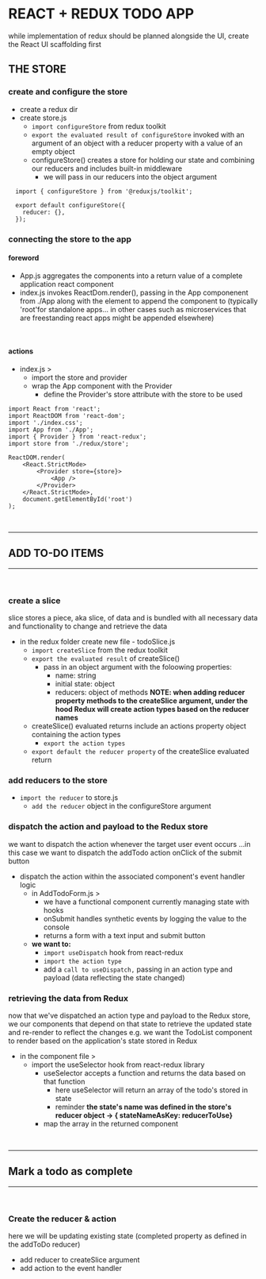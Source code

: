# REACT + REDUX TODO APP
while implementation of redux should be planned alongside the UI, create the React UI scaffolding first
## THE STORE
### create and configure the store
- create a redux dir
- create store.js
  - `import configureStore` from redux toolkit
  - `export the evaluated result of configureStore` invoked with an argument of an object with a reducer property with a value of an empty object
  - configureStore() creates a store for holding our state and combining our reducers and includes built-in middleware
    - we will pass in our reducers into the object argument

``` 
  import { configureStore } from '@reduxjs/toolkit';

  export default configureStore({
    reducer: {},
  });
```

### connecting the store to the app
#### foreword
- App.js aggregates the components into a return value of a complete application react component
- index.js invokes ReactDom.render(), passing in the App componenent from ./App along with the element to append the component to (typically 'root'for standalone apps... in other cases such as microservices that are freestanding react apps might be appended elsewhere)
<br>

#### actions
- index.js >
  - import the store and provider
  - wrap the App component with the Provider
    - define the Provider's store attribute with the store to be used

```
import React from 'react';
import ReactDOM from 'react-dom';
import './index.css';
import App from './App';
import { Provider } from 'react-redux';
import store from './redux/store';

ReactDOM.render(
	<React.StrictMode>
		<Provider store={store}>
			<App />
		</Provider>
	</React.StrictMode>,
	document.getElementById('root')
);

```

<BR>
<hr>

## ADD TO-DO ITEMS
<hr>
<BR>

### create a slice
slice stores a piece, aka slice, of data and is bundled with all necessary data and functionality to change and retrieve the data
- in the redux folder create new file - todoSlice.js
  - `import createSlice` from the redux toolkit
  - `export the evaluated result` of createSlice()
    - pass in an object argument with the foloowing properties:
      * name: string
      * initial state: object
      * reducers: object of methods
**NOTE: when adding reducer property methods to the createSlice argument, under the hood Redux will create action types based on the reducer names**
  - createSlice() evaluated returns include an actions property object containing the action types
    * `export the action types`
  - `export default the reducer property` of the createSlice evaluated return

### add reducers to the store
- `import the reducer` to store.js
  - `add the reducer` object in the configureStore argument

### dispatch the action and payload to the Redux store
we want to dispatch the action whenever the target user event occurs
...in this case we want to dispatch the addTodo action onClick of the submit button

- dispatch the action within the associated component's event handler logic
  - in AddTodoForm.js > 
    - we have a functional component currently managing state with hooks
    - onSubmit handles synthetic events by logging the value to the console
    - returns a form with a text input and submit button
  - **we want to:**
    - `import useDispatch` hook from react-redux 
    - `import the action type`
    - add a `call to useDispatch,` passing in an action type and payload (data reflecting the state  changed)

### retrieving the data from Redux
now that we've dispatched an action type and payload to the Redux store, we our components that depend on that state to retrieve the updated state and re-render to reflect the changes
e.g. we want the TodoList component to render based on the application's state stored in Redux
- in the component file >
  - import the useSelector hook from react-redux library
    - useSelector accepts a function and returns the data based on that function
      - here useSelector will return an array of the todo's stored in state 
      - reminder **the state's name was defined in the store's reducer object -> { stateNameAsKey: reducerToUse}**
    - map the array in the returned component
  
<BR>
<hr>

## Mark a todo as complete
<hr>
<BR>

### Create the reducer & action
here we will be updating existing state (completed property as defined in the addToDo reducer)
- add reducer to createSlice argument
- add action to the event handler